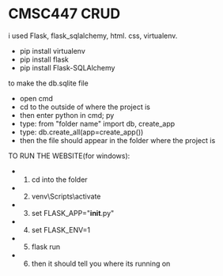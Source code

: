 # CMSC447 CRUD
i used Flask, flask_sqlalchemy, html. css, virtualenv.
* pip install virtualenv
* pip install flask
* pip install Flask-SQLAlchemy


to make the db.sqlite file
* open cmd
* cd to the outside of where the project is
* then enter python in cmd; py
* type: from "folder name" import db, create_app
* type: db.create_all(app=create_app())
* then the file should appear in the folder where the project is 

TO RUN THE WEBSITE(for windows):
* 1) cd into the folder
* 2) venv\Scripts\activate
* 3) set FLASK_APP="__init__.py"
* 4) set FLASK_ENV=1
* 5) flask run
* 6) then it should tell you where its running on
